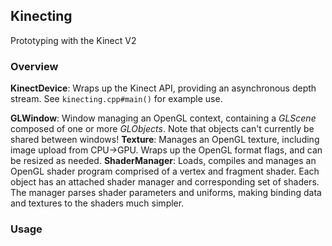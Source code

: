 ## Kinecting
Prototyping with the Kinect V2

### Overview

**KinectDevice**: Wraps up the Kinect API, providing an asynchronous depth stream. See `kinecting.cpp#main()` for example use.

**GLWindow**: Window managing an OpenGL context, containing a *GLScene* composed of one or more *GLObjects*. Note that objects can't currently be shared between windows!
**Texture**: Manages an OpenGL texture, including image upload from CPU->GPU. Wraps up the OpenGL format flags, and can be resized as needed.
**ShaderManager**: Loads, compiles and manages an OpenGL shader program comprised of a vertex and fragment shader. Each object has an attached shader manager and corresponding set of shaders. The manager parses shader parameters and uniforms, making binding data and textures to the shaders much simpler.


### Usage

